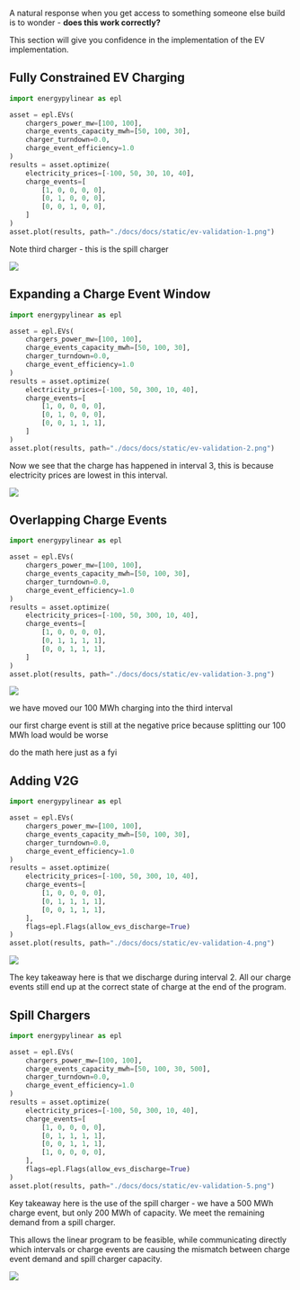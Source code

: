 A natural response when you get access to something someone else build is to wonder - **does this work correctly?**

This section will give you confidence in the implementation of the EV implementation.

## Fully Constrained EV Charging

```python
import energypylinear as epl

asset = epl.EVs(
    chargers_power_mw=[100, 100],
    charge_events_capacity_mwh=[50, 100, 30],
    charger_turndown=0.0,
    charge_event_efficiency=1.0
)
results = asset.optimize(
    electricity_prices=[-100, 50, 30, 10, 40],
    charge_events=[
        [1, 0, 0, 0, 0],
        [0, 1, 0, 0, 0],
        [0, 0, 1, 0, 0],
    ]
)
asset.plot(results, path="./docs/docs/static/ev-validation-1.png")
```

Note third charger - this is the spill charger

![](../static/ev-validation-1.png)

## Expanding a Charge Event Window

```python
import energypylinear as epl

asset = epl.EVs(
    chargers_power_mw=[100, 100],
    charge_events_capacity_mwh=[50, 100, 30],
    charger_turndown=0.0,
    charge_event_efficiency=1.0
)
results = asset.optimize(
    electricity_prices=[-100, 50, 300, 10, 40],
    charge_events=[
        [1, 0, 0, 0, 0],
        [0, 1, 0, 0, 0],
        [0, 0, 1, 1, 1],
    ]
)
asset.plot(results, path="./docs/docs/static/ev-validation-2.png")
```

Now we see that the charge has happened in interval 3, this is because electricity prices are lowest in this interval.

![](../static/ev-validation-2.png)

## Overlapping Charge Events

```python
import energypylinear as epl

asset = epl.EVs(
    chargers_power_mw=[100, 100],
    charge_events_capacity_mwh=[50, 100, 30],
    charger_turndown=0.0,
    charge_event_efficiency=1.0
)
results = asset.optimize(
    electricity_prices=[-100, 50, 300, 10, 40],
    charge_events=[
        [1, 0, 0, 0, 0],
        [0, 1, 1, 1, 1],
        [0, 0, 1, 1, 1],
    ]
)
asset.plot(results, path="./docs/docs/static/ev-validation-3.png")
```

![](../static/ev-validation-3.png)

we have moved our 100 MWh charging into the third interval

our first charge event is still at the negative price because splitting our 100 MWh load would be worse

do the math here just as a fyi

## Adding V2G

```python
import energypylinear as epl

asset = epl.EVs(
    chargers_power_mw=[100, 100],
    charge_events_capacity_mwh=[50, 100, 30],
    charger_turndown=0.0,
    charge_event_efficiency=1.0
)
results = asset.optimize(
    electricity_prices=[-100, 50, 300, 10, 40],
    charge_events=[
        [1, 0, 0, 0, 0],
        [0, 1, 1, 1, 1],
        [0, 0, 1, 1, 1],
    ],
    flags=epl.Flags(allow_evs_discharge=True)
)
asset.plot(results, path="./docs/docs/static/ev-validation-4.png")
```

![](../static/ev-validation-4.png)

The key takeaway here is that we discharge during interval 2.  All our charge events still end up at the correct state of charge at the end of the program.

## Spill Chargers

```python
import energypylinear as epl

asset = epl.EVs(
    chargers_power_mw=[100, 100],
    charge_events_capacity_mwh=[50, 100, 30, 500],
    charger_turndown=0.0,
    charge_event_efficiency=1.0
)
results = asset.optimize(
    electricity_prices=[-100, 50, 300, 10, 40],
    charge_events=[
        [1, 0, 0, 0, 0],
        [0, 1, 1, 1, 1],
        [0, 0, 1, 1, 1],
        [1, 0, 0, 0, 0],
    ],
    flags=epl.Flags(allow_evs_discharge=True)
)
asset.plot(results, path="./docs/docs/static/ev-validation-5.png")
```

Key takeaway here is the use of the spill charger - we have a 500 MWh charge event, but only 200 MWh of capacity.  We meet the remaining demand from a spill charger.

This allows the linear program to be feasible, while communicating directly which intervals or charge events are causing the mismatch between charge event demand and spill charger capacity.

![](../static/ev-validation-5.png)
